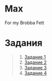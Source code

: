 # Max
For my Brobba Fett
# Задания
> 1. [Задание 1](https://github.com/Vlados770K/Max/blob/main/%D0%97%D0%B0%D0%B4%D0%B0%D0%BD%D0%B8%D0%B5%201.txt)
> 2. [Задание 2](https://github.com/Vlados770K/Max/blob/main/%D0%97%D0%B0%D0%B4%D0%B0%D0%BD%D0%B8%D0%B5%202.txt)
> 3. [Задание 3](https://github.com/Vlados770K/Max/blob/main/%D0%97%D0%B0%D0%B4%D0%B0%D0%BD%D0%B8%D0%B5%203.txt)
> 4. [Задание 4](https://github.com/Vlados770K/Max/blob/main/%D0%97%D0%B0%D0%B4%D0%B0%D0%BD%D0%B8%D0%B5%204.txt)
